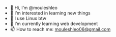 - 👋 Hi, I’m @mouleshleo
- 👀 I’m interested in learning new things
- 🐧 I use Linux btw 
- 🌱 I’m currently learning web development
- 📫 How to reach me: mouleshleo06@gmail.com
<!---
mouleshleo/mouleshleo is a ✨ special ✨ repository because its `README.md` (this file) appears on your GitHub profile.
You can click the Preview link to take a look at your changes.
--->
